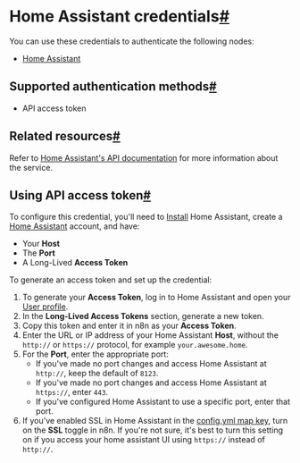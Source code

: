 [](https://github.com/n8n-io/n8n-docs/edit/main/docs/integrations/builtin/credentials/homeassistant.md "Edit this page")

# Home Assistant credentials[#](#home-assistant-credentials "Permanent link")

You can use these credentials to authenticate the following nodes:

*   [Home Assistant](../../app-nodes/n8n-nodes-base.homeassistant/)

## Supported authentication methods[#](#supported-authentication-methods "Permanent link")

*   API access token

## Related resources[#](#related-resources "Permanent link")

Refer to [Home Assistant's API documentation](https://developers.home-assistant.io/docs/api/rest) for more information about the service.

## Using API access token[#](#using-api-access-token "Permanent link")

To configure this credential, you'll need to [Install](https://www.home-assistant.io/installation/) Home Assistant, create a [Home Assistant](https://www.home-assistant.io/getting-started/onboarding) account, and have:

*   Your **Host**
*   The **Port**
*   A Long-Lived **Access Token**

To generate an access token and set up the credential:

1.  To generate your **Access Token**, log in to Home Assistant and open your [User profile](https://my.home-assistant.io/redirect/profile).
2.  In the **Long-Lived Access Tokens** section, generate a new token.
3.  Copy this token and enter it in n8n as your **Access Token**.
4.  Enter the URL or IP address of your Home Assistant **Host**, without the `http://` or `https://` protocol, for example `your.awesome.home`.
5.  For the **Port**, enter the appropriate port:
    *   If you've made no port changes and access Home Assistant at `http://`, keep the default of `8123`.
    *   If you've made no port changes and access Home Assistant at `https://`, enter `443`.
    *   If you've configured Home Assistant to use a specific port, enter that port.
6.  If you've enabled SSL in Home Assistant in the [config.yml map key](https://developers.home-assistant.io/docs/add-ons/configuration/?_highlight=ssl#add-on-configuration), turn on the **SSL** toggle in n8n. If you're not sure, it's best to turn this setting on if you access your home assistant UI using `https://` instead of `http://`.